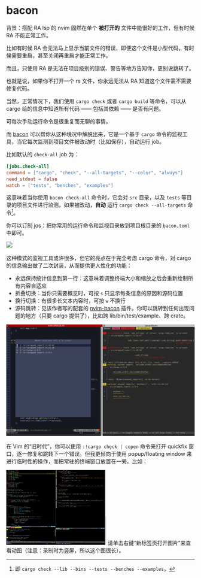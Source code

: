 # bacon

背景：搭配 RA lsp 的 nvim 固然在单个 **被打开的** 文件中能很好的工作，但有时候 RA 不能正常工作。

比如有时候 RA 会无法马上显示当前文件的错误，即便这个文件是小型代码，有时候需要重启，甚至关闭再重启才能正常工作。

而且，只使用 RA 是无法在项目级别的错误、警告等地方告知你，更别说跳转了。

也就是说，如果你不打开一个 rs 文件，你永远无法从 RA 知道这个文件需不需要修复代码。

当然，正常情况下，我们使用 `cargo check` 或者 `cargo build` 等命令，可以从 cargo 给的信息中知道所有代码 —— 包括其依赖 —— 是否有问题。

可每次手动运行命令是很重复而无聊的事情。

而 [bacon] 可以帮你从这种境况中解脱出来，它是一个基于 `cargo` 命令的监视工具，当它每次监测到项目文件被改动时（比如保存），自动运行 job。

[bacon]: https://github.com/Canop/bacon

比如默认的 `check-all` job 为：

```toml
[jobs.check-all]
command = ["cargo", "check", "--all-targets", "--color", "always"]
need_stdout = false
watch = ["tests", "benches", "examples"]
```

这意味着当你使用 `bacon check-all` 命令时，它会对 `src` 目录，以及 `tests` 等目录的项目文件进行监测，如果被改动，**自动** 运行 `cargo check --all-targets` 命令[^all-targets]。

[^all-targets]: 即 `cargo check --lib --bins --tests --benches --examples`。

你可以订制 jos：把你常用的运行命令和监视目录放到项目根目录的 `bacon.toml` 中即可。

![](https://github.com/Canop/bacon/blob/main/doc/test.png?raw=true)

这种模式的监视工具或许很多，但它的亮点在于完全考虑 cargo 命令，对 cargo
的信息输出做了二次封装，从而提供更人性化的功能：
* 永远保持统计信息到第一行：这意味着调整终端大小和缩放之后会重新绘制所有内容自适应
* 折叠切换：当你只需要概览时，可按 `s` 只显示每条信息的原因和源码位置
* 换行切换：有很多长文本内容时，可按 `w` 不换行
* 源码跳转：见该作者写的配套的 [nvim-bacon](https://github.com/Canop/nvim-bacon) 
  插件。你可以跳转到任何出现问题的地方（只要 cargo 提供了），比如跨 lib/bin/test/example、跨 crate。

![](https://github.com/Canop/nvim-bacon/blob/main/doc/list.png?raw=true)

在 Vim 的“旧时代”，你可以使用 `:!cargo check | copen` 命令来打开 quickfix
窗口，逐一修复和跳转下一个错误。但我更倾向于使用 popup/floating window
来进行临时性的操作，而把常驻的终端窗口放置在一旁。比如：

<img src="../../pic/nvim-bacon.gif" height="200"/><img src="../../pic/bacon.gif" height="200"/>
请单击右键“新标签页打开图片”来查看动图（注意：录制时为竖屏，所以这个图很长）。


